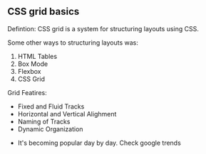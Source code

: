 ## CSS grid basics
Defintion: CSS grid is a system for structuring layouts using CSS.

Some other ways to structuring layouts was:

1. HTML Tables
2. Box Mode
3. Flexbox
4. CSS Grid

Grid Featires:
- Fixed and Fluid Tracks
- Horizontal and Vertical Alighment
- Naming of Tracks
- Dynamic Organization

* It's becoming popular day by day. Check google trends